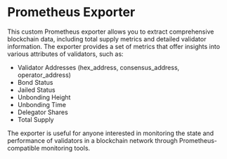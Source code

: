 # Prometheus Exporter

This custom Prometheus exporter allows you to extract comprehensive blockchain data, including total supply metrics and detailed validator information. The exporter provides a set of metrics that offer insights into various attributes of validators, such as:

- Validator Addresses (hex_address, consensus_address, operator_address)
- Bond Status
- Jailed Status
- Unbonding Height
- Unbonding Time
- Delegator Shares
- Total Supply

The exporter is useful for anyone interested in monitoring the state and performance of validators in a blockchain network through Prometheus-compatible monitoring tools.
